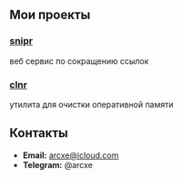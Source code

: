 ## Мои проекты

### [snipr](https://github.com/apiterov/snipr)

веб сервис по сокращению ссылок

### [clnr](https://github.com/apiterov/clnr)

утилита для очистки оперативной памяти

## Контакты

- **Email:** arcxe@icloud.com
- **Telegram:** @arcxe
